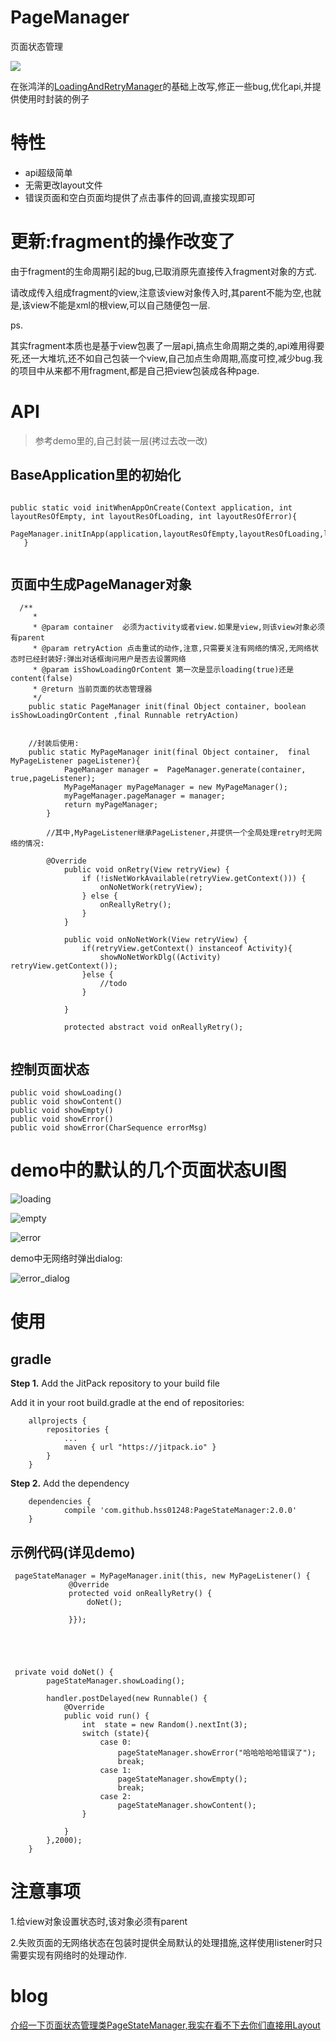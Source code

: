 # PageManager
页面状态管理

[![](https://jitpack.io/v/hss01248/PageStateManager.svg)](https://jitpack.io/#hss01248/PageStateManager)

在张鸿洋的[LoadingAndRetryManager](https://github.com/hongyangAndroid/LoadingAndRetryManager)的基础上改写,修正一些bug,优化api,并提供使用时封装的例子

# 特性
* api超级简单
* 无需更改layout文件
* 错误页面和空白页面均提供了点击事件的回调,直接实现即可



# 更新:fragment的操作改变了

由于fragment的生命周期引起的bug,已取消原先直接传入fragment对象的方式.

请改成传入组成fragment的view,注意该view对象传入时,其parent不能为空,也就是,该view不能是xml的根view,可以自己随便包一层.

ps.

其实fragment本质也是基于view包裹了一层api,搞点生命周期之类的,api难用得要死,还一大堆坑,还不如自己包装一个view,自己加点生命周期,高度可控,减少bug.我的项目中从来都不用fragment,都是自己把view包装成各种page.

# API

> 参考demo里的,自己封装一层(拷过去改一改)


## BaseApplication里的初始化

```

public static void initWhenAppOnCreate(Context application, int layoutResOfEmpty, int layoutResOfLoading, int layoutResOfError){
       PageManager.initInApp(application,layoutResOfEmpty,layoutResOfLoading,layoutResOfError);
   }
   
```



## 页面中生成PageManager对象

```
  /**
     *
     * @param container  必须为activity或者view.如果是view,则该view对象必须有parent
     * @param retryAction 点击重试的动作,注意,只需要关注有网络的情况,无网络状态时已经封装好:弹出对话框询问用户是否去设置网络
     * @param isShowLoadingOrContent 第一次是显示loading(true)还是content(false)
     * @return 当前页面的状态管理器
     */
    public static PageManager init(final Object container, boolean isShowLoadingOrContent ,final Runnable retryAction)
    
    
    //封装后使用:
    public static MyPageManager init(final Object container,  final MyPageListener pageListener){
            PageManager manager =  PageManager.generate(container, true,pageListener);
            MyPageManager myPageManager = new MyPageManager();
            myPageManager.pageManager = manager;
            return myPageManager;
        }
        
        //其中,MyPageListener继承PageListener,并提供一个全局处理retry时无网络的情况:
        
        @Override
            public void onRetry(View retryView) {
                if (!isNetWorkAvailable(retryView.getContext())) {
                    onNoNetWork(retryView);
                } else {
                    onReallyRetry();
                }
            }
        
            public void onNoNetWork(View retryView) {
                if(retryView.getContext() instanceof Activity){
                    showNoNetWorkDlg((Activity) retryView.getContext());
                }else {
                    //todo
                }
        
            }
        
            protected abstract void onReallyRetry();
        
```

## 控制页面状态

```
public void showLoading()
public void showContent()
public void showEmpty()
public void showError()
public void showError(CharSequence errorMsg)
```



# demo中的默认的几个页面状态UI图

 

 ![loading](loading.jpg)

![empty](empty.jpg)



 ![error](error.jpg)



demo中无网络时弹出dialog:

 ![error_dialog](error_dialog.jpg)

# 使用

## gradle

**Step 1.** Add the JitPack repository to your build file

Add it in your root build.gradle at the end of repositories:

```
    allprojects {
        repositories {
            ...
            maven { url "https://jitpack.io" }
        }
    }
```

**Step 2.** Add the dependency

```
    dependencies {
            compile 'com.github.hss01248:PageStateManager:2.0.0'
    }
```



## 示例代码(详见demo)

```
 pageStateManager = MyPageManager.init(this, new MyPageListener() {
             @Override
             protected void onReallyRetry() {
                 doNet();
 
             }});
        
        



 private void doNet() {
        pageStateManager.showLoading();
        
        handler.postDelayed(new Runnable() {
            @Override
            public void run() {
                int  state = new Random().nextInt(3);
                switch (state){
                    case 0:
                        pageStateManager.showError("哈哈哈哈哈错误了");
                        break;
                    case 1:
                        pageStateManager.showEmpty();
                        break;
                    case 2:
                        pageStateManager.showContent();
                }

            }
        },2000);
    }
```

# 注意事项

1.给view对象设置状态时,该对象必须有parent

2.失败页面的无网络状态在包装时提供全局默认的处理措施,这样使用listener时只需要实现有网络时的处理动作.





# blog

[介绍一下页面状态管理类PageStateManager,我实在看不下去你们直接用Layout](http://www.jianshu.com/p/665a69e9436b)

